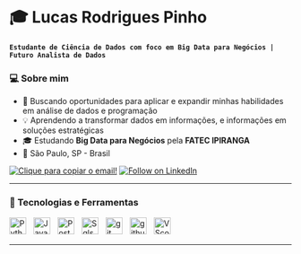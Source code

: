 # 🎓 Lucas Rodrigues Pinho

**`Estudante de Ciência de Dados com foco em Big Data para Negócios | Futuro Analista de Dados`**

### 💻 Sobre mim

- 🚀 Buscando oportunidades para aplicar e expandir minhas habilidades em análise de dados e programação  
- 💡 Aprendendo a transformar dados em informações, e informações em soluções estratégicas
- 🎓 Estudando **Big Data para Negócios** pela **FATEC IPIRANGA**  
- 📍 São Paulo, SP - Brasil  

<!--Bagdes-->
<p align="left">
  <a href="mailto:lucasmatrixpinho060822@gmail.com"><img src="https://custom-icon-badges.demolab.com/badge/Email-Copiar%20📋-26A69A?labelColor=00695C&style=for-the-badge&logo=mail&logoColor=white" title="Clique para copiar o email!"/></a>
<!--  <a href="https://github.com/Lucas-matrixx?tab=followers"><img src="https://custom-icon-badges.demolab.com/badge/Follow-GitHub-FF6200?labelColor=CC4D00&style=for-the-badge&logo=person-add&logoColor=white" alt="Follow on GitHub"/> </a> -->
  <a href="https://www.linkedin.com/in/lucas-rodrigues-pinho-10b8b7358"><img src="https://custom-icon-badges.demolab.com/badge/Follow-LinkedIn-0077B5?labelColor=1155ba&style=for-the-badge&logo=linkedin&logoColor=white" alt="Follow on LinkedIn"/> </a>
  
---


### 🤖 Tecnologias e Ferramentas 
  <!-- Linguagens -->
  <img align="left" alt="Python" title="Python" width="30px" style="padding-right: 10px;" src="https://cdn.jsdelivr.net/gh/devicons/devicon@latest/icons/python/python-original.svg" />
  <img align="left" alt="Java" title="Java" width="30px" style="padding-right: 10px;" src= "https://cdn.jsdelivr.net/gh/devicons/devicon/icons/java/java-original.svg" />
  <!--<img align="left" alt="HTML" title="HTML" width="30px" style="padding-right: 10px;" src="https://cdn.jsdelivr.net/gh/devicons/devicon@latest/icons/html5/html5-original.svg" /> -->
  <!--<img align="left" alt="CSS" title="CSS" width="30px" style="padding-right: 10px;" src="https://cdn.jsdelivr.net/gh/devicons/devicon@latest/icons/css3/css3-original.svg" /> -->
  <!--<img align="left" alt="JavaScript" title="JavaScript" width="30px" style="padding-right: 10px;" src="https://cdn.jsdelivr.net/gh/devicons/devicon/icons/javascript/javascript-original.svg" /> -->
  <img align="left" alt="Postgree" title="PostgreeSQL" width="30px" style="padding-right: 10px;" src="https://cdn.jsdelivr.net/gh/devicons/devicon/icons/postgresql/postgresql-original.svg" />
  <img align="left" alt="Sqlserver" title="Sqlserver" width="30px" style="padding-right: 10px;" src="https://cdn.jsdelivr.net/gh/devicons/devicon@latest/icons/microsoftsqlserver/microsoftsqlserver-original.svg" />
  <img align="left" alt="git" title="Git" width="30px" style="padding-right: 10px;" src="https://cdn.jsdelivr.net/gh/devicons/devicon/icons/git/git-original.svg" />
  <img align="left" alt="github" title="GitHub" width="30px" style="padding-right: 10px;" src="https://github.com/Lucas-matrixx/pasta-icons-para-readme/blob/main/github-color-svgrepo-com.svg"/>
  <img align="left" alt="VScode" title="VScode" width="30px" style="padding-right: 10px;" src="https://cdn.jsdelivr.net/gh/devicons/devicon/icons/vscode/vscode-original.svg" />
</p>

</br>
</br>

<!--<### 📊 Estatísticas do GitHub
<p align="left">
  <img src="https://github-readme-stats.vercel.app/api?username=Lucas-matrixx&show_icons=true&theme=tokyonight&locale=pt-br" alt="Estatísticas do GitHub" height="180px"/>
  <img src="https://github-readme-stats.vercel.app/api/top-langs/?username=Lucas-matrixx&theme=tokyonight&custom_title=Tecnologias&exclude_repo=github-readme-stats,Lucas-matrixx.github.io)" />
  
</p>-->

---






